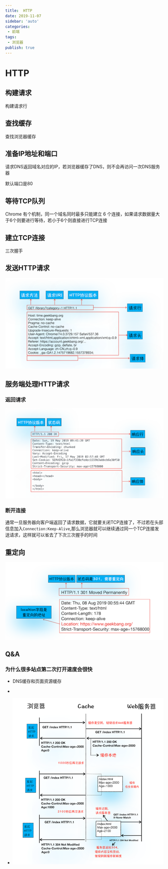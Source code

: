 ```yaml
---
title:  HTTP
date: 2019-11-07
sidebar: 'auto'
categories:
 - 前端
tags:
 - 浏览器
publish: true
---
```

# HTTP

## 构建请求

构建请求行

## 查找缓存

查找浏览器缓存

## 准备IP地址和端口

请求DNS返回域名对应的IP，若浏览器缓存了DNS，则不会再访问一次DNS服务器

默认端口是80

## 等待TCP队列

Chrome 有个机制，同一个域名同时最多只能建立 6 个连接，如果请求数据量大于6个则要进行等待，若小于6个则直接进行TCP连接

## 建立TCP连接

三次握手

## 发送HTTP请求

![](img/HTTP_request_format.png)


## 服务端处理HTTP请求

### 返回请求

![](img/service_response_format.png)

### 断开连接

通常一旦服务器向客户端返回了请求数据，它就要关闭TCP连接了，不过若在头部信息加入`Connection:Keep-Alive`,那么浏览器就可以继续通过同一个TCP连接发送请求，这样就可以省去了下次三次握手的时间

## 重定向

![](img/redirect.png)

## Q&A

### 为什么很多站点第二次打开速度会很快

+ DNS缓存和页面资源缓存

+ [HTTP缓存]: https://developer.mozilla.org/zh-CN/docs/Web/HTTP/Caching_FAQ

  

+ ![](img/browser_resource_cache.png)
